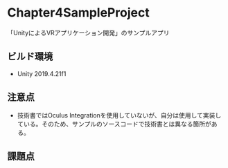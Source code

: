 # Chapter4SampleProject
「UnityによるVRアプリケーション開発」のサンプルアプリ

## ビルド環境
- Unity 2019.4.21f1

## 注意点
- 技術書ではOculus Integrationを使用していないが、自分は使用して実装している。そのため、サンプルのソースコードで技術書とは異なる箇所がある。

## 課題点

